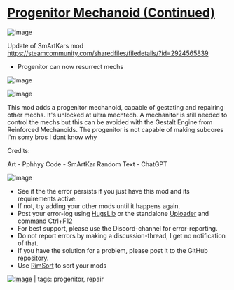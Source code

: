 # [Progenitor Mechanoid (Continued)](https://steamcommunity.com/sharedfiles/filedetails/?id=3381008533)

![Image](https://i.imgur.com/buuPQel.png)

Update of SmArtKars mod https://steamcommunity.com/sharedfiles/filedetails/?id=2924565839

- Progenitor can now resurrect mechs

![Image](https://i.imgur.com/pufA0kM.png)
	
![Image](https://i.imgur.com/Z4GOv8H.png)

This mod adds a progenitor mechanoid, capable of gestating and repairing other mechs. It's unlocked at ultra mechtech. A mechanitor is still needed to control the mechs but this can be avoided with the Gestalt Engine from Reinforced Mechanoids. The progenitor is not capable of making subcores I'm sorry bros I dont know why
 


Credits:

Art - Pphhyy
Code - SmArtKar
Random Text - ChatGPT

![Image](https://i.imgur.com/PwoNOj4.png)



-  See if the the error persists if you just have this mod and its requirements active.
-  If not, try adding your other mods until it happens again.
-  Post your error-log using [HugsLib](https://steamcommunity.com/workshop/filedetails/?id=818773962) or the standalone [Uploader](https://steamcommunity.com/sharedfiles/filedetails/?id=2873415404) and command Ctrl+F12
-  For best support, please use the Discord-channel for error-reporting.
-  Do not report errors by making a discussion-thread, I get no notification of that.
-  If you have the solution for a problem, please post it to the GitHub repository.
-  Use [RimSort](https://github.com/RimSort/RimSort/releases/latest) to sort your mods

 

[![Image](https://img.shields.io/github/v/release/emipa606/ProgenitorMechanoid?label=latest%20version&style=plastic&color=9f1111&labelColor=black)](https://steamcommunity.com/sharedfiles/filedetails/changelog/3381008533) | tags:  progenitor,  repair
